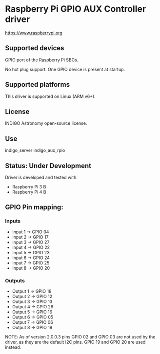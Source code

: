# Raspberry Pi GPIO AUX Controller driver

https://www.raspberrypi.org

## Supported devices

GPIO port of the Raspberry Pi SBCs.

No hot plug support. One GPIO device is present at startup.

## Supported platforms

This driver is supported on Linux (ARM v6+).

## License

INDIGO Astronomy open-source license.

## Use

indigo_server indigo_aux_rpio

## Status: Under Development

Driver is developed and tested with:
* Raspberry Pi 3 B
* Raspberry Pi 4 B

## GPIO Pin mapping:

### Inputs
* Input 1 -> GPIO 04
* Input 2 -> GPIO 17
* Input 3 -> GPIO 27
* Input 4 -> GPIO 22
* Input 5 -> GPIO 23
* Input 6 -> GPIO 24
* Input 7 -> GPIO 25
* Input 8 -> GPIO 20

### Outputs
* Output 1 -> GPIO 18
* Output 2 -> GPIO 12
* Output 3 -> GPIO 13
* Output 4 -> GPIO 26
* Output 5 -> GPIO 16
* Output 6 -> GPIO 05
* Output 7 -> GPIO 06
* Output 8 -> GPIO 19

NOTE: As of version 2.0.0.3 pins GPIO 02 and GPIO 03 are not used by the driver, as they are the default I2C pins.
GPIO 19 and GPIO 20 are used instead.
